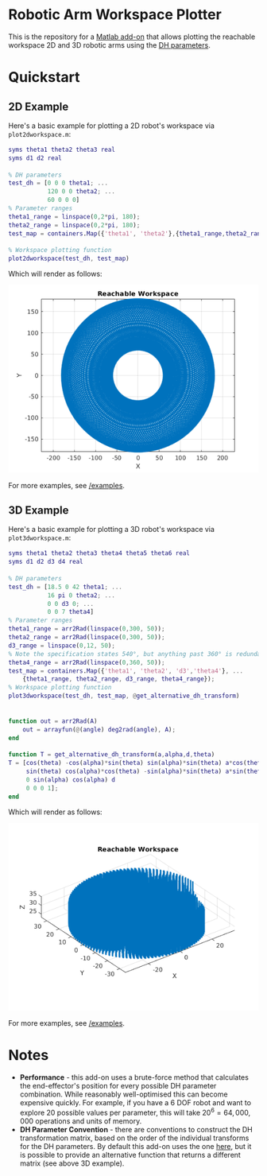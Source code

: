 # Robotic Arm Workspace Plotter
This is the repository for a [Matlab add-on](https://la.mathworks.com/matlabcentral/fileexchange/131239-2d-and-3d-robotic-arm-workspace-plotting) that allows plotting the reachable workspace 2D and 3D robotic arms using the [DH parameters](https://en.wikipedia.org/wiki/Denavit%E2%80%93Hartenberg_parameters).

# Quickstart

## 2D Example
Here's a basic example for plotting a 2D robot's workspace via `plot2dworkspace.m`:
```Matlab
syms theta1 theta2 theta3 real
syms d1 d2 real

% DH parameters
test_dh = [0 0 0 theta1; ...
           120 0 0 theta2; ...
           60 0 0 0]
% Parameter ranges
theta1_range = linspace(0,2*pi, 180);
theta2_range = linspace(0,2*pi, 180);
test_map = containers.Map({'theta1', 'theta2'},{theta1_range,theta2_range});

% Workspace plotting function
plot2dworkspace(test_dh, test_map)
```

Which will render as follows:
<p align="center">
  <img src="doc/2d_robot_example.png" />
</p>

For more examples, see [/examples](/examples).

## 3D Example
Here's a basic example for plotting a 3D robot's workspace via `plot3dworkspace.m`:
```Matlab
syms theta1 theta2 theta3 theta4 theta5 theta6 real
syms d1 d2 d3 d4 real

% DH parameters
test_dh = [18.5 0 42 theta1; ...
           16 pi 0 theta2; ...
           0 0 d3 0; ...
           0 0 7 theta4]
% Parameter ranges
theta1_range = arr2Rad(linspace(0,300, 50));
theta2_range = arr2Rad(linspace(0,300, 50));
d3_range = linspace(0,12, 50);
% Note the specification states 540°, but anything past 360° is redundant
theta4_range = arr2Rad(linspace(0,360, 50));
test_map = containers.Map({'theta1', 'theta2', 'd3','theta4'}, ...
    {theta1_range, theta2_range, d3_range, theta4_range}); 
% Workspace plotting function
plot3dworkspace(test_dh, test_map, @get_alternative_dh_transform)


function out = arr2Rad(A)
    out = arrayfun(@(angle) deg2rad(angle), A);
end

function T = get_alternative_dh_transform(a,alpha,d,theta)
T = [cos(theta) -cos(alpha)*sin(theta) sin(alpha)*sin(theta) a*cos(theta)
     sin(theta) cos(alpha)*cos(theta) -sin(alpha)*sin(theta) a*sin(theta)
     0 sin(alpha) cos(alpha) d
     0 0 0 1];
end
```

Which will render as follows:
<p align="center">
  <img src="doc/3d_robot_example.png" />
</p>

For more examples, see [/examples](/examples).

# Notes
- **Performance** - this add-on uses a brute-force method that calculates the end-effector's position for every possible DH parameter combination. While reasonably well-optimised this can become expensive quickly. For example, if you have a 6 DOF robot and want to explore 20 possible values per parameter, this will take $20^6 = 64,000,000$ operations and units of memory.
- **DH Parameter Convention** - there are conventions to construct the DH transformation matrix, based on the order of the individual transforms for the DH parameters. By default this add-on uses the one [here](helpers/get_DH_matrix.m), but it is possible to provide an alternative function that returns a different matrix (see above 3D example).
